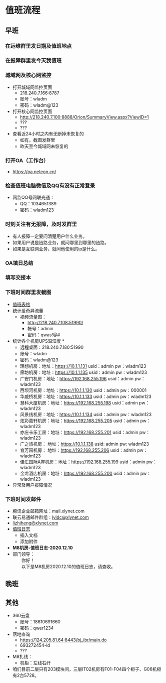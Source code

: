 # 值班流程
## 早班
### 在运维群里发日期及值班地点
### 在报障群里发今天我值班
### 城域网及核心网监控
* 打开城域网监控页面
    * 218.240.7.166:8787
    * 账号：wladm
    * 密码：wladm@123
* 打开核心网监控页面
    * http://218.240.7.100:8888/Orion/SummaryView.aspx?ViewID=1
    * ???
    * ???
* 查看近24小时之内有无断掉未恢复的
    * 如有，截图发群里
	* 昨天至今城域网未恢复的
### 打开OA（工作台）
* https://oa.neteon.cn/
### 检查值班电脑微信及QQ有没有正常登录
* 网监QQ号网联光通：
	* QQ：1034651389
	* 密码：wladm123
### 时刻关注有无报障，及时发群里
* 有人报障一定要问清楚用户什么业务。
* 如果用户说是链路业务，就问哪里到哪里的链路。
* 如果是互联网业务，就问他使用的ip是什么。
### OA填日总结
### 填写交接本
### 下班时间群里发截图
* [值班表格](值班表格.docx)
*  统计爱奇异流量
   * 视频流量图：
       * http://218.240.7.108:51990/
       * 帐号：admin
       * 密码：qwas!@#
*  统计各个机房UPS温湿度
    * 
    * 远程桌面：218.240.7.180:51990
	* 账号：wladm
	* 密码：wladm@123
	* 理想机房：地址：https://10.1.1.131     usid：admin  pw：wladm123
	* 廊坊机房：地址：https://10.1.1.135     usid：admin  pw：wladm123
	* 广安门机房：地址：https://192.168.255.196   usid：admin  pw：wladm123
	* 西坝河机房：地址：https://10.1.1.130   usid：admin  pw：000001
	* 华威桥机房：地址：https://10.1.1.133   usid：admin  pw：wladm123
	* 慧科大厦机房：地址：https://192.168.255.198  usid：admin  pw：wladm123
	* 风景线机房：地址：https://10.1.1.134  usid：admin  pw：wladm123
	* 炫彩嘉轩机房：地址：https://192.168.255.205  usid：admin  pw：wladm123
	* 亦庄卡乐工房：地址：https://192.168.255.201  usid：admin  pw：wladm123
	* 广之旅机房： 地址：https://10.1.1.138  usid: admin  pw: wladm123
	* 育芳园机房： 地址：https://192.168.255.206   usid：admin  pw：wladm123
	* 佳汇国际A座机房：地址：https://192.168.255.199   usid：admin  pw：wladm123
	* 金龙酒店机房：地址：https://192.168.255.200   usid：admin  pw：wladm123
*  异常及用户报障情况
### 下班时间发邮件
* 腾讯企业邮箱网址：mail.xlynet.com
* 联云易通邮件群组：lyidc@xlynet.com
* lizhiheng@xlynet.com
* [值班日志](值班日志.xls)
    * 插入文档
    * 添加附件
* **M8机房-值班日志-2020.12.10**
* 部门领导：  
  　　你好！  
  　　以下是M8机房2020.12.10的值班日志，请查收。
## 晚班
## 其他
* 360云盘
	* 账号：18610691660
	* 密码：qwer1234
* 落地查询
    * https://124.205.81.64:8443/bj_ibr/main.do
	* 693272454-ld
	* ???
* M8扎线：
	* 机柜：左线右纤
* 咱们目前二层只有203模块间，三层IT02机房有F01-F04四个柜子、G06机柜有2台5728。









